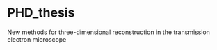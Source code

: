 # PHD_thesis
New methods for three-dimensional reconstruction in the transmission electron microscope
